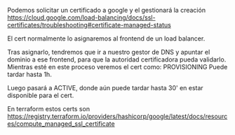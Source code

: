 Podemos solicitar un certificado a google y el gestionará la creación
https://cloud.google.com/load-balancing/docs/ssl-certificates/troubleshooting#certificate-managed-status

El cert normalmente lo asignaremos al frontend de un load balancer.

Tras asignarlo, tendremos que ir a nuestro gestor de DNS y apuntar el dominio a ese frontend, para que la autoridad certificadora pueda validarlo.
Mientras esté en este proceso veremos el cert como: PROVISIONING
Puede tardar hasta 1h.

Luego pasará a ACTIVE, donde aún puede tardar hasta 30' en estar disponible para el cert.

En terraform estos certs son https://registry.terraform.io/providers/hashicorp/google/latest/docs/resources/compute_managed_ssl_certificate
